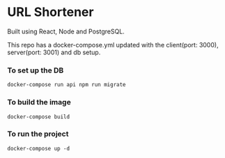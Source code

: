 # URL Shortener

Built using React, Node and PostgreSQL.


This repo has a docker-compose.yml updated with the client(port: 3000), server(port: 3001) and db setup.

### To set up the DB
    docker-compose run api npm run migrate

### To build the image
    docker-compose build

### To run the project
    docker-compose up -d
